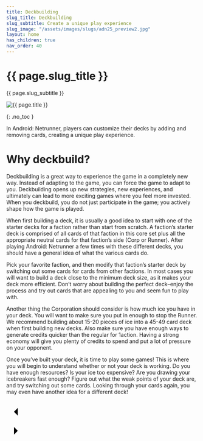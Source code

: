 ```yaml
---
title: Deckbuilding
slug_title: Deckbuilding
slug_subtitle: Create a unique play experience
slug_image: "/assets/images/slugs/adn25_preview2.jpg"
layout: home
has_children: true
nav_order: 40
---
```

<div class="slug">
    <div class="title-container">
        <h1 class="page-slug_title">{{ page.slug_title }}</h1>
        <p class="page-slug_subtitle">{{ page.slug_subtitle }}</p>
    </div>
    <div class="image-container faded-left">
        <img src="{{ page.slug_image | relative_url }}" alt="{{ page.title }}" />
    </div>
</div>

{: .no_toc }

In Android: Netrunner, players can customize their decks by adding and removing cards, creating a unique play experience.

# Why deckbuild?

Deckbuilding is a great way to experience the game in a completely new way. Instead of adapting to the game, you can force the game to adapt to you. Deckbuilding opens up new strategies, new experiences, and ultimately can lead to more exciting games where you feel more invested. When you deckbuild, you do not just participate in the game; you actively shape how the game is played.

When first building a deck, it is usually a good idea to start with one of the starter decks for a faction rather than start from scratch. A faction’s starter deck is comprised of all cards of that faction in this core set plus all the appropriate neutral cards for that faction’s side (Corp or Runner). After playing Android: Netrunner a few times with these different decks, you should have a general idea of what the various cards do.

Pick your favorite faction, and then modify that faction’s starter deck by switching out some cards for cards from other factions. In most cases you will want to build a deck close to the minimum deck size, as it makes your deck more efficient. Don’t worry about building the perfect deck–enjoy the process and try out cards that are appealing to you and seem fun to play with.

Another thing the Corporation should consider is how much ice you have in your deck. You will want to make sure you put in enough to stop the Runner. We
recommend building about 15-20 pieces of ice into a 45-49 card deck when first building new decks. Also make sure you have enough ways to generate credits
quicker than the regular <span class="nric-grey click"></span> for <span class="grey-font-bl">1</span><span class="nric-grey credit"></span>action. Having a strong economy will give you plenty of credits to spend and put a lot of pressure on your opponent.

Once you’ve built your deck, it is time to play some games! This is where you will begin to understand whether or not your deck is working. Do you have
enough resources? Is your ice too expensive? Are you drawing your icebreakers fast enough? Figure out what the weak points of your deck are, and try switching out some cards. Looking through your cards again, you may even have another idea for a different deck!

<div class="nav-buttons">
  <!-- Previous Button -->
  <a href="/docs/advanced/additional" class="nav-button" aria-label="Previous page">
    <div class="nav-item">
      <svg xmlns="http://www.w3.org/2000/svg" width="50" height="50" viewBox="0 0 50 50">
        <path d="M30 20L20 30L30 40" />
      </svg>
    </div>
  </a>

  <!-- Next Button -->
  <a href="/docs/deckbuilding/restrictions" class="nav-button" aria-label="Next page">
    <div class="nav-item">
      <svg xmlns="http://www.w3.org/2000/svg" width="50" height="50" viewBox="0 0 50 50">
        <path d="M20 20L30 30L20 40" />
      </svg>
    </div>
  </a>
</div>
